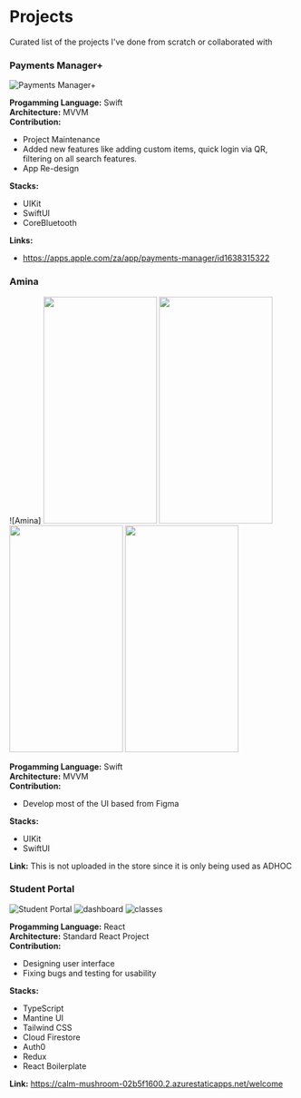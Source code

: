 # Projects
Curated list of the projects I've done from scratch or collaborated with

### Payments Manager+
![Payments Manager+](https://github.com/hanzcruz/Projects/assets/78021245/7ce294a0-7138-4e7e-9625-5c1ccaa23f35)

**Progamming Language:** Swift \
**Architecture:** MVVM \
**Contribution:**
 - Project Maintenance
 - Added new features like adding custom items, quick login via QR, filtering on all search features.
 - App Re-design
 
**Stacks:**
 - UIKit
 - SwiftUI
 - CoreBluetooth


**Links:**
 - https://apps.apple.com/za/app/payments-manager/id1638315322
 
### Amina
![Amina]
<img src="https://github.com/hanzcruz/Projects/assets/78021245/5267799d-a43a-4bf3-b790-44de810ede15" width="200" height="400" />
<img src="https://github.com/hanzcruz/Projects/assets/78021245/97847018-e410-4105-b857-65823a689b99" width="200" height="400" />
<img src="https://github.com/hanzcruz/Projects/assets/78021245/d055de1a-68d7-4599-b521-4079e5ba95eb" width="200" height="400" />
<img src="https://github.com/hanzcruz/Projects/assets/78021245/f8067a5b-2c79-4db2-940d-abcc99eff7b5" width="200" height="400" />

**Progamming Language:** Swift \
**Architecture:** MVVM \
**Contribution:**
 - Develop most of the UI based from Figma
 
**Stacks:**
 - UIKit
 - SwiftUI

**Link:** This is not uploaded in the store since it is only being used as ADHOC

### Student Portal
![Student Portal](https://github.com/hanzcruz/Projects/assets/78021245/6ae54b25-ca12-49bc-bde4-682e7eaed0b8)
![dashboard](https://github.com/hanzcruz/Projects/assets/78021245/138937c5-ceab-41ef-956a-f5e32cd09ab1)
![classes](https://github.com/hanzcruz/Projects/assets/78021245/7c5c4eac-36cb-4cd6-a4f2-93e62eba1da9)

**Progamming Language:** React \
**Architecture:** Standard React Project \
**Contribution:**
 - Designing user interface
 - Fixing bugs and testing for usability

**Stacks:**
 - TypeScript
 - Mantine UI
 - Tailwind CSS
 - Cloud Firestore
 - Auth0 
 - Redux
 - React Boilerplate

**Link:** https://calm-mushroom-02b5f1600.2.azurestaticapps.net/welcome
